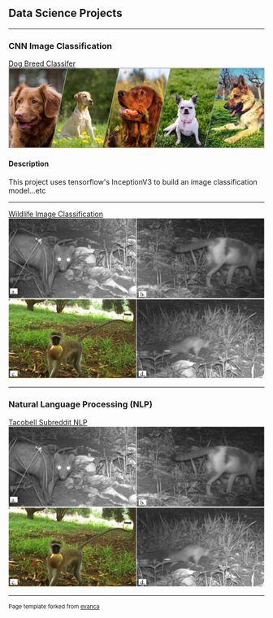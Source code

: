 ## Data Science Projects

---

### CNN Image Classification 

[Dog Breed Classifer](https://github.com/lgonzal6/dog_breed_classifier)
<img src="images/dog_collage2.png?raw=true"/>

#### Description
This project uses tensorflow's InceptionV3 to build an image classification model...etc

---
[Wildlife Image Classification](https://github.com/lgonzal6/Wildlife_Image_Classification)
<img src="images/wild_life2.jpeg?raw=true"/>


---
### Natural Language Processing (NLP)

[Tacobell Subreddit NLP](https://github.com/lgonzal6/tacobell_reddit_nlp)
<img src="images/wild_life2.jpeg?raw=true"/>





---
<p style="font-size:11px">Page template forked from <a href="https://github.com/evanca/quick-portfolio">evanca</a></p>
<!-- Remove above link if you don't want to attibute -->
